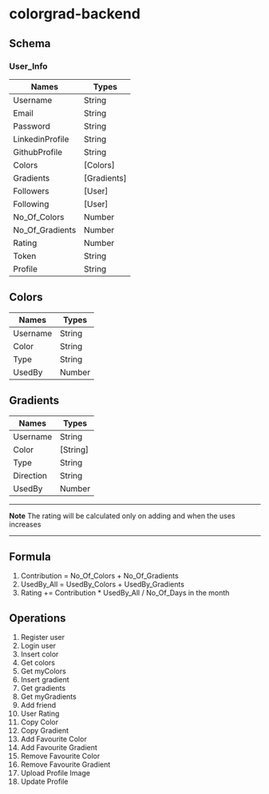 # colorgrad-backend

## Schema

### User_Info

| Names           | Types       |
| --------------- | ----------- |
| Username        | String      |
| Email           | String      |
| Password        | String      |
| LinkedinProfile | String      |
| GithubProfile   | String      |
| Colors          | [Colors]    |
| Gradients       | [Gradients] |
| Followers       | [User]      |
| Following       | [User]      |
| No_Of_Colors    | Number      |
| No_Of_Gradients | Number      |
| Rating          | Number      |
| Token           | String      |
| Profile         | String      |

## Colors

| Names    | Types  |
| -------- | ------ |
| Username | String |
| Color    | String |
| Type     | String |
| UsedBy   | Number |

## Gradients

| Names     | Types    |
| --------- | -------- |
| Username  | String   |
| Color     | [String] |
| Type      | String   |
| Direction | String   |
| UsedBy    | Number   |

---

**Note**
The rating will be calculated only on adding and when the uses increases

---

## Formula

1. Contribution = No_Of_Colors + No_Of_Gradients
2. UsedBy_All = UsedBy_Colors + UsedBy_Gradients
3. Rating += Contribution \* UsedBy_All / No_Of_Days in the month

## Operations

1. Register user
2. Login user
3. Insert color
4. Get colors
5. Get myColors
6. Insert gradient
7. Get gradients
8. Get myGradients
9. Add friend
10. User Rating
11. Copy Color
12. Copy Gradient
13. Add Favourite Color
14. Add Favourite Gradient
15. Remove Favourite Color
16. Remove Favourite Gradient
17. Upload Profile Image
18. Update Profile
